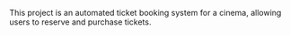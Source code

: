 This project is an automated ticket booking system for a cinema, allowing users to reserve and purchase tickets.
